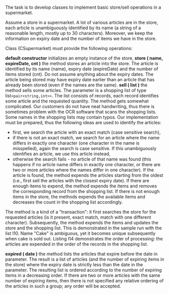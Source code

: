 The task is to develop classes to implement basic store/sell operations in a supermarket.

Assume a store in a supermarket. A lot of various articles are in the store, each article is unambiguously identified by its name (a string of a reasonable length, mostly up to 30 characters). Moreover, we keep the information on expiry date and the number of items we have in the store.

Class (CSupermarket) must provide the following operations:

**default constructor**
initializes an empty instance of the store,
**store ( name, expireDate, cnt )**
the method stores an article into the store. The article is identified by its name (name), expiry date (expireDate) and the number of items stored (cnt). Do not assume anything about the expiry dates. The article being stored may have expiry date earlier than an article that has already been stored (even if the names are the same).
**sell ( list )**
the method sells some articles. The parameter is a shopping list of type list`<pair<string,int>>`. The list consists of records, each record identifies some article and the requested quantity. The method gets somewhat complicated. Our customers do not have neat handwriting, thus there is sometimes problem with the OCR software that scans the shopping lists. Some names in the shopping lists may contain typos. Our implementation must be prepared, thus the following ideas are used to identify the articles:
- first, we search the article with an exact match (case sensitive search),
- if there is not an exact match, we search for an article where the name differs in exactly one character (one character in the name is misspelled), again the search is case sensitive. If this unambiguously identifies an article, we use this article instead,
- otherwise the search fails - no article of that name was found (this happens if no article name differs in exactly one character, or there are two or more articles where the names differ in one character).
If the article is found, the method expends the articles starting from the oldest (i.e., first sell the articles with the closest expiry date). If there are enough items to expend, the method expends the items and removes the corresponding record from the shopping list. If there is not enough items in the store, the methods expends the available items and decreases the count in the shopping list accordingly.

The method is a kind of a "transaction": it first searches the store for the requested articles (is it present, exact match, match with one different character). Subsequently, the method expends the items and updates the store and the shopping list. This is demonstrated in the sample run with the list l10. Name "Cake" is ambiguous, yet it becomes unique subsequently when cake is sold out. Listing l14 demonstrates the order of processing: the articles are expended in the order of the records in the shopping list.

**expired ( date )**
the method lists the articles that expire before the date in parameter. The result is a list of articles (and the number of expiring items in the store) where the expiry date is strictly less than the date in the parameter. The resulting list is ordered according to the number of expiring items in a decreasing order. If there are two or more articles with the same number of expiring items, then there is not specified any relative ordering of the articles in such a group; any order will be accepted.
